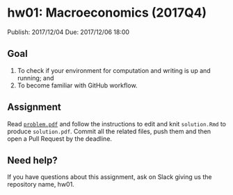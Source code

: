 # hw01: Macroeconomics (2017Q4)

Publish: 2017/12/04
Due: 2017/12/06 18:00

## Goal

1. To check if your environment for computation and writing is up 
   and running; and
2. To become familiar with GitHub workflow.

## Assignment

Read [`problem.pdf`](https://rawgit.com/rokko-ma17q4/hw01/master/problem.pdf) and follow the instructions to edit and knit `solution.Rmd` to produce `solution.pdf`. Commit all the related files, push them and then open a Pull Request by the deadline. 

## Need help?

If you have questions about this assignment, ask on Slack giving us the repository name, hw01. 
